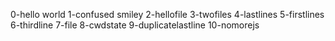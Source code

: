 0-hello world
1-confused smiley
2-hellofile
3-twofiles
4-lastlines
5-firstlines
6-thirdline
7-file
8-cwdstate
9-duplicatelastline
10-nomorejs

